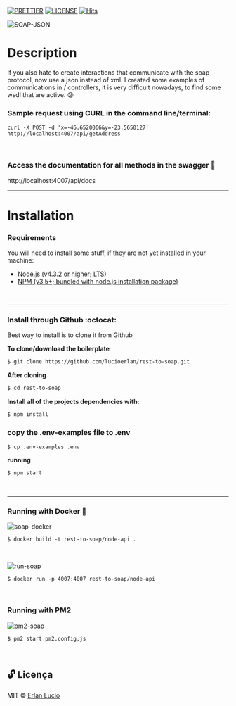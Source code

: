 [![PRETTIER](https://img.shields.io/badge/code_style-prettier-ff69b4.svg?style=flat-square)](https://gitter.im/jlongster/prettie)
[![LICENSE](https://img.shields.io/github/license/arshadkazmi42/awesome-github-init.svg)](https://github.com/arshadkazmi42/awesome-github-init/LICENSE)
[![Hits](https://hits.seeyoufarm.com/api/count/incr/badge.svg?url=https%3A%2F%2Fgithub.com%2Flucioerlan%2FSoap-To-Rest&count_bg=%23E71A18&title_bg=%23555555&icon=dependabot.svg&icon_color=%23E7E7E7&title=views&edge_flat=false)](https://hits.seeyoufarm.com)

![SOAP-JSON](https://user-images.githubusercontent.com/67064886/88652921-ce704e00-d0a1-11ea-96bc-929e5708665c.png)
<br>


# Description 

If you also hate to create interactions that communicate with the soap protocol, now use
a json instead of xml. I created some examples of communications in / controllers, it is very
difficult nowadays, to find some wsdl that are active. 😧
<br>


### Sample request using CURL in the command line/terminal:

```
curl -X POST -d 'x=-46.6520066&y=-23.5650127' http://localhost:4007/api/getAddress
```
<br>


### Access the documentation for all methods in the swagger 🥇

 http://localhost:4007/api/docs
<br>


---

# Installation

### Requirements

You will need to install some stuff, if they are not yet installed in your machine:

* [Node.js (v4.3.2 or higher; LTS)](http://nodejs.org)
* [NPM (v3.5+; bundled with node.js installation package)](https://docs.npmjs.com/getting-started/installing-node#updating-npm)
<br>

---

### Install through Github :octocat:

Best way to install is to clone it from Github
<br>

**To clone/download the boilerplate**

```bash
$ git clone https://github.com/lucioerlan/rest-to-soap.git
```

**After cloning**

```bash
$ cd rest-to-soap
```

**Install all of the projects dependencies with:**

```bash
$ npm install

```


### copy the .env-examples file to .env

```
$ cp .env-examples .env
```

**running**

```bash
$ npm start

```
<br>


---

### Running with Docker 🐳

![soap-docker](https://user-images.githubusercontent.com/67064886/88652542-5e61c800-d0a1-11ea-8e00-ed3db894db75.png)
```
$ docker build -t rest-to-soap/node-api .
```
<br>


![run-soap](https://user-images.githubusercontent.com/67064886/88652554-615cb880-d0a1-11ea-9449-d14636f0ef1d.png)
```
$ docker run -p 4007:4007 rest-to-soap/node-api
```
<br>


### Running with PM2

![pm2-soap](https://user-images.githubusercontent.com/67064886/88652569-63267c00-d0a1-11ea-84c7-ec8c6a6f2e5f.png)

```
$ pm2 start pm2.config,js
```
<br>

## 🔓 Licença 
MIT © [Erlan Lucio](https://www.linkedin.com/in/erlanlucio/)
